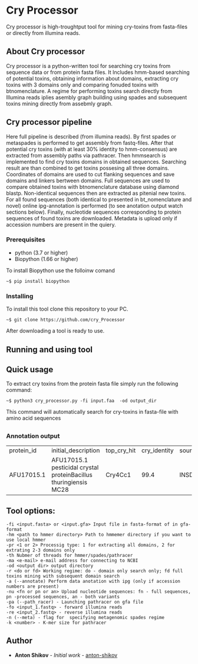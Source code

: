 # Cry Processor
Cry processor is high-troughtput tool for mining cry-toxins from fasta-files or directly from illumina reads.

## About Cry processor

Cry processor is a python-written tool for searching cry toxins from sequence data or from protein fasta files. It Includes hmm-based searching of potential toxins,  obtaining information about domains, extracting cry toxins with 3 domains only and comparing fonuded toxins with btnomenclature. A regime for performing toxins search directly from Illumina reads iplies asembly graph building using spades and subsequent toxins mining directly from assebmly graph.

## Cry processor pipeline

Here full pipeline is described (from illumina reads). By first spades or metaspades is performed to get assembly from fastq-files. After that potential cry toxins (with at least 30% identity to hmm-consensus) are extracted from assembly paths via pathracer. Then hmmsearch is implemented to find cry toxins domains in obtained sequences. Searching result are than combined to get toxins possesing all three domains. Coordinates of domains are used to cut flanking sequences and save domains and linkers bertween domains. Full sequences are used to compare obtained toxins with btnomenclature database using diamond blastp. Non-identical sequences then are extracted as pitenial new toxins. For all found sequences (both identical to presented in bt_nomenclature and novel) online ipg-annotation is performed (to see anotation output watch sections below). Finally, nucleotide sequences corresponding to protein sequences of found toxins are downloaded. Metadata is upload only if accession numbers are present in the quiery.

### Prerequisites
<ul>
  <li>python (3.7 or higher) </li>
  <li>Biopython (1.66 or higher)
  </li>
</ul>

To install Biopython use the folloinw comand

```
~$ pip install biopython

```


### Installing

To install this tool clone this repository to your PC.

```
~$ git clone https://github.com/cry_Processor
```
After downloading a tool is ready to use.

## Running and using tool

## Quick usage
To extract cry toxins from the protein fasta file simply run the following command:
```
~$ python3 cry_processor.py -fi input.faa  -od output_dir
```
This command will automatically search for cry-toxins in fasta-file with amino acid sequences

## 


### Annotation output
<table>
  <tr>
    <td>protein_id</td>
    <td>initial_description</td>
    <td>top_cry_hit</td>
    <td>cry_identity</td>
    <td>source</td>
    <td>nucl_accession</td>
    <td>start</td>
    <td>stop</td>
    <td>strand</td>
    <td>ipg_prot_id</td>
    <td>ipg_prot_name</td>
    <td>organism</td>
    <td>strain</td>
    <td>assembly</td>
  </tr>
  <tr>
    <td>AFU17015.1</td>
    <td>AFU17015.1 pesticidal crystal proteinBacillus thuringiensis MC28</td>
    <td>Cry4Cc1</td>
    <td>99.4</td>
    <td>INSDC</td>
    <td>CP003690.1</td>
    <td>58993</td>
    <td>62628</td>
    <td>+</td>
    <td>AFU17015.1</td>
    <td>pesticidal crystal protein</td>
    <td>Bacillus thuringiensis MC28</td>
    <td>MC28</td>
    <td>GCA_000300475.1</td>
  </tr>
</table>

## Tool options: 
```
-fi <input.fasta> or <input.gfa> Input file in fasta-format of in gfa-format
-hm <path to hmmer directory> Path to hmmemer directory if you want to use local hmmer
-pr <1 or 2> Processig type: 1 for extracting all domains, 2 for extrating 2-3 domains only
-th Nubmer of threads for hmmer/spades/pathracer
-ma <e-mail> e-mail address for connecting to NCBI
-od <output dir> output directory
-r <do or fd> Working regime: do - domain only search only; fd full toxins mining with subsequent domain search
-a (--annotate) Perform data anotation with ipg (only if accession numbers are present)
-nu <fn or pn or an> Upload nucleotide sequences: fn - full sequences, pn -processed sequences, an - both variants
-pa (--path_racer) - Launching pathracer on gfa file
-fo <input_1.fastq> - forward illumina reads
-re <input_2.fastq> - reverse illumina reads
-n (--meta) - flag for  specifying metagenomic spades regime
-k <number> - K-mer size for pathracer
```


## Author

* **Anton Shikov** - *Initial work* - [anton-shikov](https://github.com/anton-shikov)


